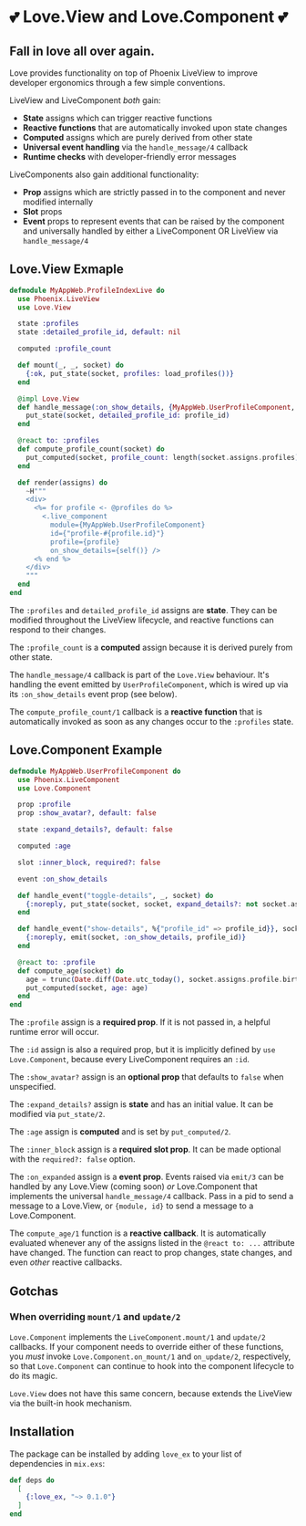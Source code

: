 # 💕 Love.View and Love.Component 💕

## Fall in love all over again.

Love provides functionality on top of Phoenix LiveView to improve developer ergonomics through a few simple conventions.

LiveView and LiveComponent _both_ gain:

- **State** assigns which can trigger reactive functions
- **Reactive functions** that are automatically invoked upon state changes
- **Computed** assigns which are purely derived from other state
- **Universal event handling** via the `handle_message/4` callback
- **Runtime checks** with developer-friendly error messages

LiveComponents also gain additional functionality:

- **Prop** assigns which are strictly passed in to the component and never modified internally
- **Slot** props
- **Event** props to represent events that can be raised by the component and universally handled by either a LiveComponent OR LiveView via `handle_message/4`

## Love.View Exmaple

```elixir
defmodule MyAppWeb.ProfileIndexLive do
  use Phoenix.LiveView
  use Love.View

  state :profiles
  state :detailed_profile_id, default: nil

  computed :profile_count

  def mount(_, _, socket) do
    {:ok, put_state(socket, profiles: load_profiles())}
  end

  @impl Love.View
  def handle_message(:on_show_details, {MyAppWeb.UserProfileComponent, _id}, profile_id, socket) do
    put_state(socket, detailed_profile_id: profile_id)
  end

  @react to: :profiles
  def compute_profile_count(socket) do
    put_computed(socket, profile_count: length(socket.assigns.profiles))
  end

  def render(assigns) do
    ~H"""
    <div>
      <%= for profile <- @profiles do %>
        <.live_component
          module={MyAppWeb.UserProfileComponent}
          id={"profile-#{profile.id}"}
          profile={profile}
          on_show_details={self()} />
      <% end %>
    </div>
    """
  end
end
```

The `:profiles` and `detailed_profile_id` assigns are **state**. They can be modified throughout the LiveView lifecycle, and reactive functions can respond to their changes.

The `:profile_count` is a **computed** assign because it is derived purely from other state.

The `handle_message/4` callback is part of the `Love.View` behaviour. It's handling the event emitted by `UserProfileComponent`, which is wired up via its `:on_show_details` event prop (see below).

The `compute_profile_count/1` callback is a **reactive function** that is automatically invoked as soon as any changes occur to the `:profiles` state.

## Love.Component Example

```elixir
defmodule MyAppWeb.UserProfileComponent do
  use Phoenix.LiveComponent
  use Love.Component

  prop :profile
  prop :show_avatar?, default: false

  state :expand_details?, default: false

  computed :age

  slot :inner_block, required?: false

  event :on_show_details

  def handle_event("toggle-details", _, socket) do
    {:noreply, put_state(socket, socket, expand_details?: not socket.assigns.expand_details?)}
  end

  def handle_event("show-details", %{"profile_id" => profile_id}}, socket) do
    {:noreply, emit(socket, :on_show_details, profile_id)}
  end

  @react to: :profile
  def compute_age(socket) do
    age = trunc(Date.diff(Date.utc_today(), socket.assigns.profile.birthday) / 365)
    put_computed(socket, age: age)
  end
end
```

The `:profile` assign is a **required prop**. If it is not passed in, a helpful runtime error will occur.

The `:id` assign is also a required prop, but it is implicitly defined by `use Love.Component`, because every LiveComponent requires an `:id`.

The `:show_avatar?` assign is an **optional prop** that defaults to `false` when unspecified.

The `:expand_details?` assign is **state** and has an initial value. It can be modified via `put_state/2`.

The `:age` assign is **computed** and is set by `put_computed/2`.

The `:inner_block` assign is a **required slot prop**. It can be made optional with the `required?: false` option.

The `:on_expanded` assign is a **event prop**. Events raised via `emit/3` can be handled by any Love.View (coming soon) _or_ Love.Component that implements the universal `handle_message/4` callback. Pass in a pid to send a message to a Love.View, or `{module, id}` to send a message to a Love.Component.

The `compute_age/1` function is a **reactive callback**. It is automatically evaluated whenever any of the assigns listed in the `@react to: ...` attribute have changed. The function can react to prop changes, state changes, and even _other_ reactive callbacks.

## Gotchas

### When overriding `mount/1` and `update/2`

`Love.Component` implements the `LiveComponent.mount/1` and `update/2` callbacks. If your component needs to override either of these functions, you _must_ invoke `Love.Component.on_mount/1` and `on_update/2`, respectively, so that `Love.Component` can continue to hook into the component lifecycle to do its magic.

`Love.View` does not have this same concern, because extends the LiveView via the built-in hook mechanism.

## Installation

The package can be installed by adding `love_ex` to your list of dependencies in `mix.exs`:

```elixir
def deps do
  [
    {:love_ex, "~> 0.1.0"}
  ]
end
```
